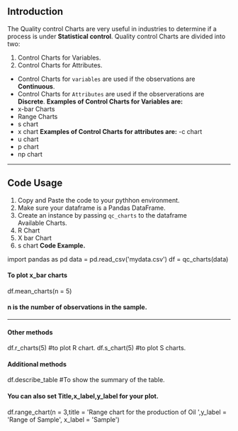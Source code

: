 ## Introduction

The Quality control Charts are very useful in industries to determine if a process is under **Statistical control**.
Quality control Charts are divided into two:
1. Control Charts for Variables.
2. Control Charts for Attributes.
- Control Charts for <code>variables</code> are used if the observations are **Continuous**.
- Control Charts for <code>Attributes</code> are used if the observerations are **Discrete**.
**Examples of Control Charts for Variables are:**
- x-bar Charts
- Range Charts
- s chart
- x chart
**Examples of Control Charts for attributes are:**
-c chart
- u chart
- p chart
- np chart

-----------------------------------------------------------------------------------------------------------------------------------
## Code Usage

1. Copy and Paste the code to your pythhon environment.
2. Make sure your dataframe is a Pandas DataFrame.
3. Create an instance by passing <code>qc_charts</code> to the dataframe  
Available Charts.
1. R Chart  
2. X bar Chart
3. s chart
 __Code Example.__
 
 import pandas as pd
 data = pd.read_csv('mydata.csv')
 df = qc_charts(data)
 #### To plot x_bar charts
 df.mean_charts(n = 5)
 #### n is the number of observations in the sample.
 ---------------------------------------------------------------------------------------------------------------------------------
#### Other methods
df.r_charts(5) #to plot R chart.
df.s_chart(5) #to plot S charts.
#### Additional methods
df.describe_table #To show the summary of the table. 

#### You can also set Title,x_label,y_label for your plot.

df.range_chart(n = 3,title = 'Range chart for the production of Oil ',y_label = 'Range of Sample',
               x_label = 'Sample')

